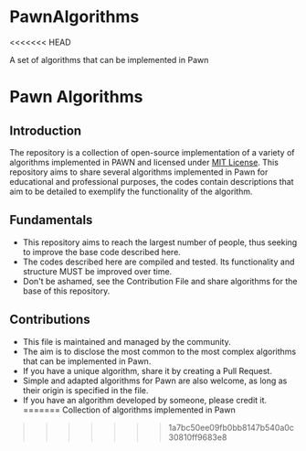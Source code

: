 # PawnAlgorithms
<<<<<<< HEAD

A set of algorithms that can be implemented in Pawn

# Pawn Algorithms

## Introduction

The repository is a collection of open-source implementation of a variety of algorithms implemented in PAWN and licensed under [MIT License](https://github.com/iPollo/PawnAlgorithms/blob/main/LICENSE). This repository aims to share several algorithms implemented in Pawn for educational and professional purposes, the codes contain descriptions that aim to be detailed to exemplify the functionality of the algorithm.

## Fundamentals

- This repository aims to reach the largest number of people, thus seeking to improve the base code described here.
- The codes described here are compiled and tested. Its functionality and structure MUST be improved over time.
- Don't be ashamed, see the Contribution File and share algorithms for the base of this repository.

## Contributions

- This file is maintained and managed by the community.
- The aim is to disclose the most common to the most complex algorithms that can be implemented in Pawn.
- If you have a unique algorithm, share it by creating a Pull Request.
- Simple and adapted algorithms for Pawn are also welcome, as long as their origin is specified in the file.
- If you have an algorithm developed by someone, please credit it.
=======
Collection of algorithms implemented in Pawn 
>>>>>>> 1a7bc50ee09fb0bb8147b540a0c30810ff9683e8
